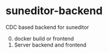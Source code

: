 # suneditor-backend

CDC based backend for suneditor

0. docker build or frontend
1. Server backend and frontend
